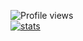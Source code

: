 ![Profile views](https://komarev.com/ghpvc/?username=COLDasGHOST) <br> [![stats](https://github-readme-stats.vercel.app/api?username=COLDasGHOST&show_icons=true&theme=dark)](https://github.com/anuraghazra/github-readme-stats)
